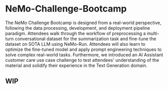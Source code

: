 # NeMo-Challenge-Bootcamp

The NeMo Challenge Bootcamp is designed from a real-world perspective, following the data processing, development, and deployment pipeline paradigm. Attendees walk through the workflow of preprocessing a multi-turn conversational dataset for the summarization task and fine-tune the dataset on SOTA LLM using NeMo-Run. Attendees will also learn to optimize the fine-tuned model and apply prompt engineering techniques to solve complex real-world tasks. Furthermore, we introduced an AI Assistant customer care use case challenge to test attendees' understanding of the material and solidify their experience in the Text Generation domain.

## WIP